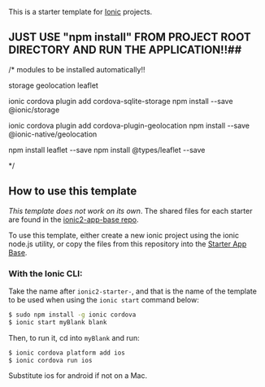 This is a starter template for [Ionic](http://ionicframework.com/docs/) projects.

## JUST USE "npm install" FROM PROJECT ROOT DIRECTORY AND RUN THE APPLICATION!!##


/* modules to be installed automatically!!

storage
geolocation
leaflet

ionic cordova plugin add cordova-sqlite-storage
npm install --save @ionic/storage

ionic cordova plugin add cordova-plugin-geolocation
npm install --save @ionic-native/geolocation

npm install leaflet --save
npm install @types/leaflet --save

*/



## How to use this template

*This template does not work on its own*. The shared files for each starter are found in the [ionic2-app-base repo](https://github.com/ionic-team/ionic2-app-base).

To use this template, either create a new ionic project using the ionic node.js utility, or copy the files from this repository into the [Starter App Base](https://github.com/ionic-team/ionic2-app-base).

### With the Ionic CLI:

Take the name after `ionic2-starter-`, and that is the name of the template to be used when using the `ionic start` command below:

```bash
$ sudo npm install -g ionic cordova
$ ionic start myBlank blank
```

Then, to run it, cd into `myBlank` and run:

```bash
$ ionic cordova platform add ios
$ ionic cordova run ios
```

Substitute ios for android if not on a Mac.

